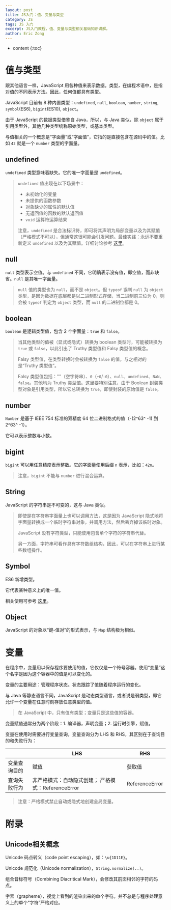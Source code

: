 ```yaml
---
layout: post
title: JS入门：值、变量与类型
category: JS
tags: JS 入门
excerpt: JS入门教程，值、变量与类型相关基础知识讲解。
author: Eric Zong
---
```


* content
{:toc}

# 值与类型

跟其他语言一样，JavaScript 用各种值来表示数据。类型，在编程术语中，是指对值的不同表示方法。因此，任何值都具有类型。

JavaScript 目前有 8 种内置类型：`undefined`, `null`, `boolean`, `number`, `string`,  `symbol`(ES6), `bigint`(ES10), `object`。

由于 JavaScript 的数据类型借鉴自 Java，所以，与 Java 类似，除 `object` 属于引用类型外，其他几种类型统称原始类型，或基本类型。

与值相关的一个概念是“字面量”或“字面值”，它指的是直接包含在源码中的值。比如 `42` 就是一个 `number` 类型的字面量。

## undefined

`undefined` 类型意味着缺失。它的唯一字面量是 `undefined`。

> `undefined` 值出现在以下场景中：
>
> * 未初始化的变量
> * 未提供的函数参数
> * 对象缺少的属性的默认值
> * 无返回值的函数的默认返回值
> * `void` 运算符运算结果
>
> 注意，`undefined` 是合法标识符，即可将其声明为局部变量以及为其赋值（严格模式不可以），但通常这很可能会引发问题。最佳实践：永远不要重新定义 `undefined` 以及为其赋值。详细讨论参考 [这里](/posts/js-undefined-identifier.html)。

## null

`null` 类型表示空值。与 `undefined` 不同，它明确表示没有值，即空值，而非缺省。`null` 是其唯一字面量。

> `null` 值的类型也为 `null`，而不是 `object`。但 `typeof` 误判 `null` 为 `object` 类型，是因为数据在底层都是以二进制形式存储，当二进制前三位为 0，则会被 `typeof` 判定为 `object` 类型，而 `null` 的二进制位都是 0。

## boolean

`boolean` 是逻辑类型值，包含 2 个字面量：`true` 和 `false`。

> 当其他类型的值被（显式或隐式）转换为 boolean 类型时，可能被转换为 `true` 或 `false`，以此引出了 Truthy 类型值和 Falsy 类型值的概念。
>
> Falsy 类型值，在类型转换时会被转换为 `false` 的值，与之相对的是“Truthy 类型值”。
>
> Falsy 类型值包括：""（空字符串）、`0`（`+0`/`-0`）、`null`、`undefined`、`NaN`、`false`。其他均为 Truthy 类型值。这里要特别注意，由于 Boolean 封装类型对象是引用类型，所以它总转换为 `true`，即使封装的原始值是 `false`。

## number

`Number` 是基于 IEEE 754 标准的双精度 64 位二进制格式的值（-(2^63^ -1) 到 2^63^ -1）。

它可以表示整数与小数。

## bigint

`bigint` 可以用任意精度表示整数。它的字面量使用后缀 `n` 表示，比如：`42n`。

> 注意，`bigint` 不能与 `number` 进行混合运算。

## String

JavaScript 的字符串是不可变的，这与 Java 类似。

> 即使是在字符串字面量上也可以调用方法，这是因为 JavaScript 隐式地将字面量转换成一个临时字符串对象，并调用方法，然后丢弃掉该临时对象。
>
> JavaScript 没有字符类型，只能使用包含单个字符的字符串代替。
>
> 另一方面，字符串可看作具有字符数组结构，因此，可以在字符串上进行某些数组操作。

## Symbol

ES6 新增类型。

它代表某种意义上的唯一值。

相关使用可参考 [这里](/references/js-es6-symbol)。

## Object

JavaScript 的对象以“键-值对”的形式表示，与 `Map` 结构极为相似。

# 变量

在程序中，变量用以保存程序要使用的值，它仅仅是一个符号容器。使用“变量”这个名字是因为这个容器中的值是可以变化的。

变量的主要用途：管理程序状态。状态跟踪了值随着程序运行的变化。

与 Java 等静态语言不同，JavaScript 是动态类型语言，或者说是弱类型，即它允许一个变量在任意时刻存放任意类型的值。

> 在 JavaScript 中，只有值有类型；变量只是这些值的容器。

变量赋值通常分为两个阶段：1. 编译器，声明变量；2. 运行时引擎，赋值。

变量在使用时需要进行变量查询，变量查询分为 LHS 和 RHS，其区别在于查询目的和失败行为：

|              | LHS                                                 | RHS            |
| ------------ | --------------------------------------------------- | -------------- |
| 变量查询目的 | 赋值                                                | 获取值         |
| 查询失败行为 | 非严格模式：自动隐式创建； 严格模式：ReferenceError | ReferenceError |

> 注意：严格模式禁止自动或隐式地创建全局变量。

# 附录

## Unicode相关概念

Unicode 码点转义（code point escaping），如：`\u{1D11E}`。

Unicode 规范化（Unicode normalization），`String.normalize(..)`。

组合音标符号（Combining Diacritical Mark），会修改其前面相邻的字符的码点。

字素（grapheme），视觉上看到的渲染出来的单个字符。并不总是与程序处理意义上的单个“字符”严格对应。

